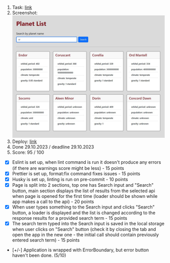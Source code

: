 1. Task: [link](https://github.com/rolling-scopes-school/tasks/tree/master/react/modules/module01)
2. Screenshot: ![](https://github.com/Mali-zi/star-wars/blob/star-wars/src/img/star-wars.JPG)
3. Deploy: [link](https://mali-zi-components.netlify.app/)
4. Done 29.10.2023 / deadline 29.10.2023
5. Score: 95 / 100
- [x] Eslint is set up, when lint command is run it doesn't produce any errors (if there are warnings score might be less) - 15 points
- [x] Prettier is set up, format:fix command fixes issues - 15 points
- [x] Husky is set up, linting is run on pre-commit - 10 points
- [x] Page is split into 2 sections, top one has Search input and "Search" button, main section displays the list of results from the selected api when page is opened for the first time (loader should be shown while app makes a call to the api) - 20 points
- [x] When user types something to the Search input and clicks "Search" button, a loader is displayed and the list is changed according to the response results for a provided search term - 15 points
- [x] The search term typed into the Search input is saved in the local storage when user clicks on "Search" button (check it by closing the tab and open the app in the new one - the initial call should contain previously entered search term) - 15 points
- [+/-] Application is wrapped with ErrorBoundary, but error button haven't been done. (5/10)
